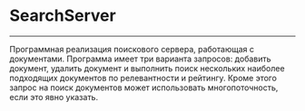 # SearchServer
---
Программная реализация поискового сервера, работающая с документами. Программа имеет три варианта запросов: добавить документ, удалить документ и выполнить поиск нескольких наиболее подходящих документов по релевантности и рейтингу. Кроме этого запрос на поиск документов может использовать многопоточность, если это явно указать. 
